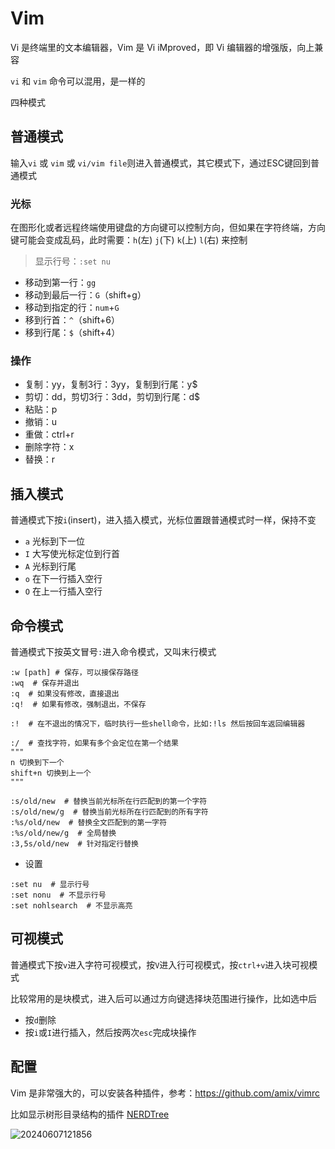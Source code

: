 # Vim

Vi 是终端里的文本编辑器，Vim 是 Vi iMproved，即 Vi 编辑器的增强版，向上兼容

`vi` 和 `vim` 命令可以混用，是一样的

四种模式

## 普通模式

输入`vi` 或 `vim` 或 `vi/vim file`则进入普通模式，其它模式下，通过ESC键回到普通模式

### 光标

在图形化或者远程终端使用键盘的方向键可以控制方向，但如果在字符终端，方向键可能会变成乱码，此时需要：`h`(左) `j`(下) `k`(上) `l`(右) 来控制

> 显示行号：`:set nu`

- 移动到第一行：`gg`
- 移动到最后一行：`G`（shift+g）
- 移动到指定的行：`num`+`G`
- 移到行首：`^`（shift+6）
- 移到行尾：`$`（shift+4）

### 操作

- 复制：yy，复制3行：3yy，复制到行尾：y$
- 剪切：dd，剪切3行：3dd，剪切到行尾：d$
- 粘贴：p
- 撤销：u
- 重做：ctrl+r
- 删除字符：x
- 替换：r

## 插入模式

普通模式下按`i`(insert)，进入插入模式，光标位置跟普通模式时一样，保持不变

- `a` 光标到下一位
- `I` 大写使光标定位到行首
- `A` 光标到行尾
- `o` 在下一行插入空行
- `O` 在上一行插入空行

## 命令模式

普通模式下按英文冒号`:`进入命令模式，又叫末行模式

```shell
:w [path] # 保存，可以接保存路径
:wq  # 保存并退出
:q  # 如果没有修改，直接退出
:q!  # 如果有修改，强制退出，不保存

:!  # 在不退出的情况下，临时执行一些shell命令，比如:!ls 然后按回车返回编辑器

:/  # 查找字符，如果有多个会定位在第一个结果
"""
n 切换到下一个
shift+n 切换到上一个
"""

:s/old/new  # 替换当前光标所在行匹配到的第一个字符
:s/old/new/g  # 替换当前光标所在行匹配到的所有字符
:%s/old/new  # 替换全文匹配到的第一字符
:%s/old/new/g  # 全局替换
:3,5s/old/new  # 针对指定行替换
```

- 设置

```shell
:set nu  # 显示行号
:set nonu  # 不显示行号
:set nohlsearch  # 不显示高亮
```

## 可视模式

普通模式下按`v`进入字符可视模式，按`V`进入行可视模式，按`ctrl+v`进入块可视模式

比较常用的是块模式，进入后可以通过方向键选择块范围进行操作，比如选中后

- 按`d`删除
- 按`i`或`I`进行插入，然后按两次`esc`完成块操作

## 配置

Vim 是非常强大的，可以安装各种插件，参考：<https://github.com/amix/vimrc>

比如显示树形目录结构的插件 [NERDTree](https://github.com/preservim/nerdtree)

![20240607121856](https://image.zuoright.com/20240607121856.png)
